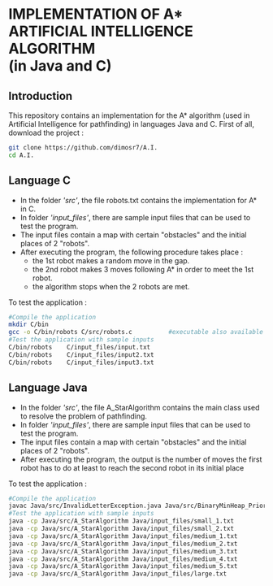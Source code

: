 

IMPLEMENTATION OF A*<br/> ARTIFICIAL INTELLIGENCE ALGORITHM<br/> (in Java and C)
======================================================================

Introduction
----------------------------------------------------------------------
This repository contains an implementation for the A* algorithm (used in Artificial Intelligence for pathfinding) in languages Java and C.
First of all, download the project :
```sh
git clone https://github.com/dimosr7/A.I.
cd A.I.
```

Language C
---------------------------------------------------------------------------------------------------
* In the folder *'src'*, the file robots.txt contains the implementation for A* in C.
* In folder *'input_files'*, there are sample input files that can be used to test the program.
* The input files contain a map with certain "obstacles" and the initial places of 2 "robots".
* After executing the program, the following procedure takes place :
	- the 1st robot makes a random move in the gap.
	- the 2nd robot makes 3 moves following A* in order to meet the 1st robot.
	- the algorithm stops when the 2 robots are met.

To test the application :
```sh
#Compile the application
mkdir C/bin
gcc -o C/bin/robots C/src/robots.c			#executable also available from github as release
#Test the application with sample inputs
C/bin/robots	C/input_files/input.txt
C/bin/robots 	C/input_files/input2.txt
C/bin/robots	C/input_files/input3.txt
```

Language Java
------------------------------------------------------------------------------------------------

* In the folder *'src'*, the file A_StarAlgorithm contains the main class used to resolve the problem of pathfinding.
* In folder *'input_files'*, there are sample input files that can be used to test the program.
* The input files contain a map with certain "obstacles" and the initial places of 2 "robots".
* After executing the program, the output is the number of moves the first robot has to do at least to reach the second robot in its initial place

To test the application :
```sh
#Compile the application
javac Java/src/InvalidLetterException.java Java/src/BinaryMinHeap_PriorityQueue.java Java/src/SearchGraphNode.java Java/src/A_StarAlgorithm.java 
#Test the application with sample inputs
java -cp Java/src/A_StarAlgorithm Java/input_files/small_1.txt
java -cp Java/src/A_StarAlgorithm Java/input_files/small_2.txt
java -cp Java/src/A_StarAlgorithm Java/input_files/medium_1.txt
java -cp Java/src/A_StarAlgorithm Java/input_files/medium_2.txt
java -cp Java/src/A_StarAlgorithm Java/input_files/medium_3.txt
java -cp Java/src/A_StarAlgorithm Java/input_files/medium_4.txt
java -cp Java/src/A_StarAlgorithm Java/input_files/medium_5.txt
java -cp Java/src/A_StarAlgorithm Java/input_files/large.txt
```
